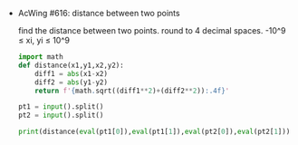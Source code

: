 -   AcWing #616: distance between two points
    
    find the distance between two points. round to 4 decimal spaces. -10^9 ≤ xi, yi ≤ 10^9
    
    ```python
    import math
    def distance(x1,y1,x2,y2):
        diff1 = abs(x1-x2)
        diff2 = abs(y1-y2)
        return f'{math.sqrt((diff1**2)+(diff2**2)):.4f}'
    
    pt1 = input().split()
    pt2 = input().split()
    
    print(distance(eval(pt1[0]),eval(pt1[1]),eval(pt2[0]),eval(pt2[1])))
    ```